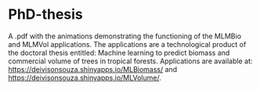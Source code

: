 # PhD-thesis
A .pdf with the animations demonstrating the functioning of the MLMBio and MLMVol applications. The applications are a technological product of the doctoral thesis entitled: Machine learning to predict biomass and commercial volume of trees in tropical forests. Applications are available at: https://deivisonsouza.shinyapps.io/MLBiomass/ and https://deivisonsouza.shinyapps.io/MLVolume/.
